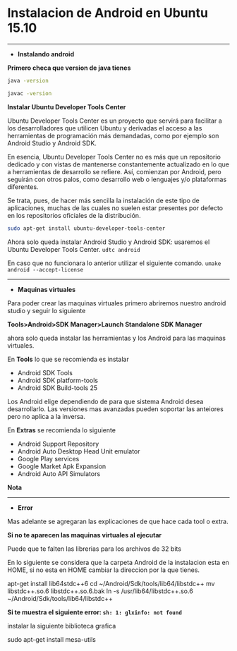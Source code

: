# Instalacion de Android en Ubuntu 15.10

------------------------

* **Instalando android**

**Primero checa que version de java tienes**
``` sh
java -version

javac -version


```

**Instalar Ubuntu Developer Tools Center**

Ubuntu Developer Tools Center es un proyecto que servirá para facilitar a los desarrolladores que utilicen Ubuntu y derivadas el acceso a las herramientas de programación más demandadas, como por ejemplo son Android Studio y Android SDK.

En esencia, Ubuntu Developer Tools Center no es más que un repositorio dedicado y con vistas de mantenerse constantemente actualizado en lo que a herramientas de desarrollo se refiere. Así, comienzan por Android, pero seguirán con otros palos, como desarrollo web o lenguajes y/o plataformas diferentes.

Se trata, pues, de hacer más sencilla la instalación de este tipo de aplicaciones, muchas de las cuales no suelen estar presentes por defecto en los repositorios oficiales de la distribución.


```sh
sudo apt-get install ubuntu-developer-tools-center

```

Ahora solo queda instalar Android Studio y Android SDK: usaremos el Ubuntu Developer Tools Center. ``` udtc android ```

En caso que no funcionara lo anterior utilizar el siguiente comando. 
``` umake android --accept-license ```

-------------------------------------------

* **Maquinas virtuales**

Para poder crear las maquinas virtuales primero abriremos nuestro android studio y seguir lo siguiente

**Tools>Android>SDK Manager>Launch Standalone SDK Manager**

ahora solo queda instalar las herramientas y los Android para las maquinas virtuales.

En **Tools** lo que se recomienda es instalar
* Android SDK Tools
* Android SDK platform-tools
* Android SDK Build-tools 25

Los Android elige dependiendo de para que sistema Android desea desarrollarlo. Las versiones mas avanzadas pueden soportar las anteiores pero no aplica a la inversa.

En **Extras** se recomienda lo siguiente
* Android Support Repository
* Android Auto Desktop Head Unit emulator
* Google Play services
* Google Market Apk Expansion
* Android Auto API Simulators

**Nota**

----------------------------------------------------------

* **Error**

Mas adelante se agregaran las explicaciones de que hace cada tool o extra.

**Si no te aparecen las maquinas virtuales al ejecutar**


Puede que te falten las librerias para los archivos de 32 bits

En lo siguiente se considera que la carpeta Android de la instalacion esta en HOME, si no esta en HOME cambiar la direccion por la que tienes.

apt-get install lib64stdc++6
cd ~/Android/Sdk/tools/lib64/libstdc++
mv libstdc++.so.6 libstdc++.so.6.bak
ln -s /usr/lib64/libstdc++.so.6 ~/Android/Sdk/tools/lib64/libstdc++



**Si te muestra el siguiente error: ```sh: 1: glxinfo: not found```**

instalar la siguiente biblioteca grafica

sudo apt-get install mesa-utils